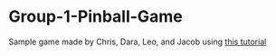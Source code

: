 # Group-1-Pinball-Game

Sample game made by Chris, Dara, Leo, and Jacob using [this tutorial](https://www.youtube.com/watch?v=3ZUPA9QEVoU)